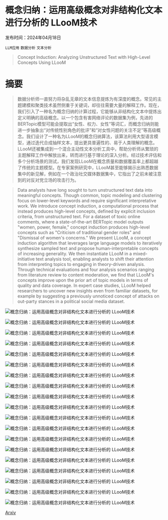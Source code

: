 # 概念归纳：运用高级概念对非结构化文本进行分析的 LLooM技术

发布时间：2024年04月18日

`LLM应用` `数据分析` `文本分析`

> Concept Induction: Analyzing Unstructured Text with High-Level Concepts Using LLooM

# 摘要

> 数据分析师一直努力将杂乱无章的文本信息提炼为有深度的概念。常见的主题建模和聚类技术虽然侧重于关键词，却往往需要大量的解释工作。现在，我们引入了一种名为概念归纳的计算过程，它能够从非结构化文本中提炼出定义明确的高级概念。以一个包含有害网络评论的数据集为例，先进的BERTopic模型可能会提取出“女性、权力、女性”等词汇，而概念归纳则能进一步抽象出“对传统性别角色的批评”和“对女性问题的关注不足”等高级概念。我们设计了一种名为LLooM的概念归纳算法，该算法利用大型语言模型，通过迭代合成抽样文本，提出更具普遍性的、易于人类理解的概念。LLooM还被集成到一个混合主动性文本分析工具中，帮助分析师从繁琐的主题解释工作中解放出来，转而进行基于理论的深入分析。经过技术评估和多个分析场景的测试，我们发现LLooM在概念质量和数据覆盖率上都超越了传统的主题模型。在专家案例研究中，LLooM甚至能够揭示出熟悉数据集中的新见解，例如在一个政治社交媒体数据集中，它指出了之前未被注意到的对反对党立场的攻击行为。

> Data analysts have long sought to turn unstructured text data into meaningful concepts. Though common, topic modeling and clustering focus on lower-level keywords and require significant interpretative work. We introduce concept induction, a computational process that instead produces high-level concepts, defined by explicit inclusion criteria, from unstructured text. For a dataset of toxic online comments, where a state-of-the-art BERTopic model outputs "women, power, female," concept induction produces high-level concepts such as "Criticism of traditional gender roles" and "Dismissal of women's concerns." We present LLooM, a concept induction algorithm that leverages large language models to iteratively synthesize sampled text and propose human-interpretable concepts of increasing generality. We then instantiate LLooM in a mixed-initiative text analysis tool, enabling analysts to shift their attention from interpreting topics to engaging in theory-driven analysis. Through technical evaluations and four analysis scenarios ranging from literature review to content moderation, we find that LLooM's concepts improve upon the prior art of topic models in terms of quality and data coverage. In expert case studies, LLooM helped researchers to uncover new insights even from familiar datasets, for example by suggesting a previously unnoticed concept of attacks on out-party stances in a political social media dataset.

![概念归纳：运用高级概念对非结构化文本进行分析的 LLooM技术](../../../paper_images/2404.12259/x1.png)

![概念归纳：运用高级概念对非结构化文本进行分析的 LLooM技术](../../../paper_images/2404.12259/x2.png)

![概念归纳：运用高级概念对非结构化文本进行分析的 LLooM技术](../../../paper_images/2404.12259/x3.png)

![概念归纳：运用高级概念对非结构化文本进行分析的 LLooM技术](../../../paper_images/2404.12259/lloom_workbench.png)

![概念归纳：运用高级概念对非结构化文本进行分析的 LLooM技术](../../../paper_images/2404.12259/x4.png)

![概念归纳：运用高级概念对非结构化文本进行分析的 LLooM技术](../../../paper_images/2404.12259/x5.png)

![概念归纳：运用高级概念对非结构化文本进行分析的 LLooM技术](../../../paper_images/2404.12259/x6.png)

![概念归纳：运用高级概念对非结构化文本进行分析的 LLooM技术](../../../paper_images/2404.12259/x7.png)

![概念归纳：运用高级概念对非结构化文本进行分析的 LLooM技术](../../../paper_images/2404.12259/x8.png)

![概念归纳：运用高级概念对非结构化文本进行分析的 LLooM技术](../../../paper_images/2404.12259/x9.png)

![概念归纳：运用高级概念对非结构化文本进行分析的 LLooM技术](../../../paper_images/2404.12259/x10.png)

![概念归纳：运用高级概念对非结构化文本进行分析的 LLooM技术](../../../paper_images/2404.12259/x11.png)

![概念归纳：运用高级概念对非结构化文本进行分析的 LLooM技术](../../../paper_images/2404.12259/x12.png)

![概念归纳：运用高级概念对非结构化文本进行分析的 LLooM技术](../../../paper_images/2404.12259/x13.png)

![概念归纳：运用高级概念对非结构化文本进行分析的 LLooM技术](../../../paper_images/2404.12259/x14.png)

![概念归纳：运用高级概念对非结构化文本进行分析的 LLooM技术](../../../paper_images/2404.12259/x15.png)

![概念归纳：运用高级概念对非结构化文本进行分析的 LLooM技术](../../../paper_images/2404.12259/x16.png)

![概念归纳：运用高级概念对非结构化文本进行分析的 LLooM技术](../../../paper_images/2404.12259/x17.png)

![概念归纳：运用高级概念对非结构化文本进行分析的 LLooM技术](../../../paper_images/2404.12259/x18.png)

[Arxiv](https://arxiv.org/abs/2404.12259)